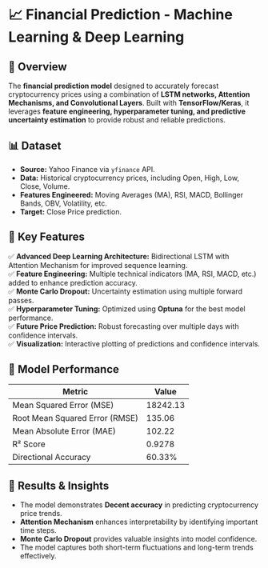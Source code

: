 # 📈 Financial Prediction - Machine Learning & Deep Learning

## 📌 Overview
The **financial prediction model** designed to accurately forecast cryptocurrency prices using a combination of **LSTM networks, Attention Mechanisms, and Convolutional Layers**. Built with **TensorFlow/Keras**, it leverages **feature engineering, hyperparameter tuning, and predictive uncertainty estimation** to provide robust and reliable predictions.

## 📊 Dataset
- **Source:** Yahoo Finance via `yfinance` API.  
- **Data:** Historical cryptocurrency prices, including Open, High, Low, Close, Volume.  
- **Features Engineered:** Moving Averages (MA), RSI, MACD, Bollinger Bands, OBV, Volatility, etc.  
- **Target:** Close Price prediction.

## 🧩 Key Features
✅ **Advanced Deep Learning Architecture:** Bidirectional LSTM with Attention Mechanism for improved sequence learning.  
✅ **Feature Engineering:** Multiple technical indicators (MA, RSI, MACD, etc.) added to enhance prediction accuracy.  
✅ **Monte Carlo Dropout:** Uncertainty estimation using multiple forward passes.  
✅ **Hyperparameter Tuning:** Optimized using **Optuna** for the best model performance.  
✅ **Future Price Prediction:** Robust forecasting over multiple days with confidence intervals.  
✅ **Visualization:** Interactive plotting of predictions and confidence intervals.

## 📌 Model Performance
| Metric               | Value           |
|--------------------- |-----------------|
| Mean Squared Error (MSE)    | 18242.13          |
| Root Mean Squared Error (RMSE)| 135.06         |
| Mean Absolute Error (MAE)    | 102.22          |
| R² Score                     | 0.9278         |
| Directional Accuracy         | 60.33%        |

## 📢 Results & Insights
- The model demonstrates **Decent accuracy** in predicting cryptocurrency price trends.  
- **Attention Mechanism** enhances interpretability by identifying important time steps.  
- **Monte Carlo Dropout** provides valuable insights into model confidence.  
- The model captures both short-term fluctuations and long-term trends effectively.